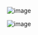 ![image](https://github.com/web-god/parallax-scrolling-city/assets/132649294/d27e2715-0fd9-4b73-b5b6-b050f678d4f3)

![image](https://github.com/web-god/parallax-scrolling-city/assets/132649294/d0dcf54b-2353-497b-be76-17983f028184)
